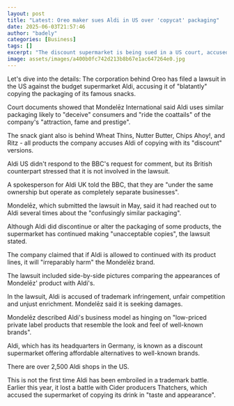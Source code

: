 ```yaml
---
layout: post
title: "Latest: Oreo maker sues Aldi in US over 'copycat' packaging"
date: 2025-06-03T21:57:46
author: "badely"
categories: [Business]
tags: []
excerpt: "The discount supermarket is being sued in a US court, accused of imitating the American biscuit brand."
image: assets/images/a400b0fc742d213b8b67e1ac647264e0.jpg
---
```


Let's dive into the details: The corporation behind Oreo has filed a lawsuit in the US against the budget supermarket Aldi, accusing it of "blatantly" copying the packaging of its famous snacks.

Court documents showed that Mondelēz International said Aldi uses similar packaging likely to "deceive" consumers and "ride the coattails" of the company's "attraction, fame and prestige".

The snack giant also is behind Wheat Thins, Nutter Butter, Chips Ahoy!, and Ritz - all products the company accuses Aldi of copying with its "discount" versions. 

Aldi US didn't respond to the BBC's request for comment, but its British counterpart stressed that it is not involved in the lawsuit. 

A spokesperson for Aldi UK told the BBC, that they are "under the same ownership but operate as completely separate businesses". 

Mondelēz, which submitted the lawsuit in May, said it had reached out to Aldi several times about the "confusingly similar packaging".

Although Aldi did discontinue or alter the packaging of some products, the supermarket has continued making "unacceptable copies", the lawsuit stated. 

The company claimed that if Aldi is allowed to continued with its product lines, it will "irreparably harm" the Mondelēz brand. 

The lawsuit included side-by-side pictures comparing the appearances of Mondelēz' product with Aldi's.

In the lawsuit, Aldi is accused of trademark infringement, unfair competition and unjust enrichment. Mondelēz said it is seeking damages.

Mondelēz described Aldi's business model as hinging on "low-priced private label products that resemble the look and feel of well-known brands".

Aldi, which has its headquarters in Germany, is known as a discount supermarket offering affordable alternatives to well-known brands. 

There are over 2,500 Aldi shops in the US. 

This is not the first time Aldi has been embroiled in a trademark battle. Earlier this year, it lost a battle with Cider producers Thatchers, which accused the supermarket of copying its drink in "taste and appearance".

